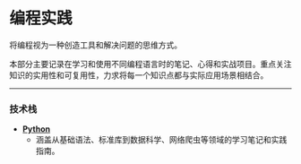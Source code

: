 <!-- /coding/README.md -->

# 编程实践 <!-- {docsify-ignore} -->

将编程视为一种创造工具和解决问题的思维方式。

本部分主要记录在学习和使用不同编程语言时的笔记、心得和实战项目。重点关注知识的实用性和可复用性，力求将每一个知识点都与实际应用场景相结合。

---

### 技术栈 <!-- {docsify-ignore} -->

-   **[Python](/python/)**
    -   涵盖从基础语法、标准库到数据科学、网络爬虫等领域的学习笔记和实践指南。